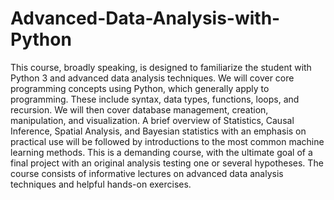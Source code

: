 # Advanced-Data-Analysis-with-Python
This course, broadly speaking, is designed to familiarize the student with Python 3 and advanced data analysis techniques. We will cover core programming concepts using Python, which generally apply to programming. These include syntax, data types, functions, loops, and recursion. We will then cover database management, creation, manipulation, and visualization. A brief overview of Statistics, Causal Inference, Spatial Analysis, and Bayesian statistics with an emphasis on practical use will be followed by introductions to the most common machine learning methods. This is a demanding course, with the ultimate goal of a final project with an original analysis testing one or several hypotheses. The course consists of informative lectures on advanced data analysis techniques and helpful hands-on exercises.
